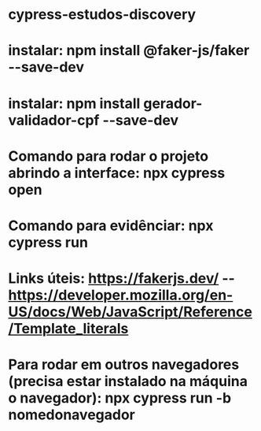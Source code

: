 # cypress-estudos-discovery

# instalar:  npm install @faker-js/faker --save-dev

# instalar: npm install gerador-validador-cpf --save-dev

# Comando para rodar o projeto abrindo a interface: npx cypress open

# Comando para evidênciar: npx cypress run

# Links úteis: https://fakerjs.dev/ -- https://developer.mozilla.org/en-US/docs/Web/JavaScript/Reference/Template_literals

# Para rodar em outros navegadores (precisa estar instalado na máquina o navegador): npx cypress run -b nomedonavegador